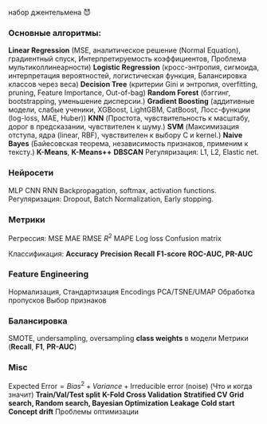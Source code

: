  набор джентельмена 😈
### Основные алгоритмы:
**Linear Regression** (MSE, аналитическое решение (Normal Equation), градиентный спуск, Интерпретируемость коэффициентов, Проблема мультиколлинеарности)
**Logistic Regression** (кросс-энтропия, сигмоида, интерпретация вероятностей, логистическая функция, Балансировка классов через веса)
**Decision Tree** (критерии Gini и энтропия, overfitting, pruning, Feature Importance, Out-of-bag)
**Random Forest** (бэггинг, bootstrapping, уменьшение дисперсии.)
**Gradient Boosting** (аддитивные модели, слабые ученики, XGBoost, LightGBM, CatBoost, Лосс-функции (log-loss, MAE, Huber))
**KNN** (Простота, чувствительность к масштабу, дорог в предсказании, чувствителен к шуму.)
**SVM** (Максимизация отступа, ядра (linear, RBF), чувствителен к выбору C и kernel.)
**Naive Bayes** (Байесовская теорема, независимость признаков, применим к тексту.)
**K-Means**, **K-Means++**
**DBSCAN**
Регуляризация: L1, L2, Elastic net.

### Нейросети
MLP 
CNN
RNN
Backpropagation, softmax, activation functions.
Регуляризация: Dropout, Batch Normalization, Early stopping.

### Метрики
Регрессия:
MSE
MAE
RMSE
$R^{2}$
MAPE
Log loss
Confusion matrix

Классификация:
**Accuracy**
**Precision**
**Recall**
**F1-score**
**ROC-AUC, PR-AUC**

### Feature Engineering
Нормализация, Стандартизация
Encodings
PCA/TSNE/UMAP
Обработка пропусков
Выбор признаков

### Балансировка
SMOTE, undersampling, oversampling
**class weights** в модели
Метрики (**Recall**, **F1**, **PR-AUC**)

### Misc
$\text{Expected Error} = Bias^{2} + Variance + \text{Irreducible error (noise)}$ (Что и когда значит)
**Train/Val/Test split**
**K-Fold Cross Validation**
**Stratified CV**
**Grid search, Random search, Bayesian Optimization**
**Leakage** 
**Cold start**
**Concept drift**
Проблемы оптимизации







